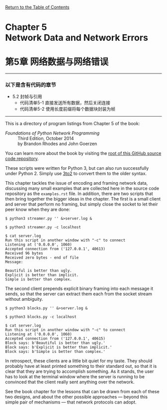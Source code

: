 [Return to the Table of Contents](https://github.com/brandon-rhodes/fopnp#readme)

# Chapter 5<br>Network Data and Network Errors
# 第5章 网络数据与网络错误
---
### 以下是含有代码的章节
* 5.2 封帧与引用
  * 代码清单5-1 直接发送所有数据，然后关闭连接
  * 代码清单5-2 使用长度前缀将每个数据块封装为帧   
---  

This is a directory of program listings from Chapter 5 of the book:

<dl>
<dt><i>Foundations of Python Network Programming</i></dt>
<dd>
Third Edition, October 2014<br>
by Brandon Rhodes and John Goerzen
</dd>
</dl>

You can learn more about the book by visiting the
[root of this GitHub source code repository](https://github.com/brandon-rhodes/fopnp#readme).

These scripts were written for Python 3, but can also run successfully
under Python 2.  Simply use [3to2](https://pypi.python.org/pypi/3to2) to
convert them to the older syntax.

This chapter tackles the issue of encoding and framing network data,
discussing many small examples that are collected here in the source
code repository as the `examples.rst` file.  In addition, there are two
scripts that then bring together the bigger ideas in the chapter.  The
first is a small client and server that perform no framing, but simply
close the socket to let their peer know when they are done:

```
$ python3 streamer.py '' &>server.log &
```

```
$ python3 streamer.py -c localhost
```

```
$ cat server.log
Run this script in another window with "-c" to connect
Listening at ('0.0.0.0', 1060)
Accepted connection from ('127.0.0.1', 40613)
Received 96 bytes
Received zero bytes - end of file
Message:

Beautiful is better than ugly.
Explicit is better than implicit.
Simple is better than complex.

```

The second client prepends explicit binary framing into each message it
sends, so that the server can extract them each from the socket stream
without ambiguity.

```
$ python3 blocks.py '' &>server.log &
```

```
$ python3 blocks.py -c localhost
```

```
$ cat server.log
Run this script in another window with "-c" to connect
Listening at ('0.0.0.0', 1060)
Accepted connection from ('127.0.0.1', 40615)
Block says: b'Beautiful is better than ugly.'
Block says: b'Explicit is better than implicit.'
Block says: b'Simple is better than complex.'
```

In retrospect, these clients are a little bit quiet for my taste.  They
should probably have at least printed something to their standard out,
so that it is clear that they are trying to accomplish something.  As it
stands, the user has to look at the terminal window where the server is
running to be convinced that the client really sent anything over the
network.

See the book chapter for the lessons that can be drawn from each of
these two designs, and about the other possible approaches — beyond this
simple pair of mechanisms — that network protocols can adopt.
